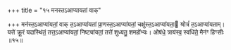 +++
title = "१५ मनस्तऽआप्यायतां वाक्"

+++
मन॑स्त॒ऽआप्या॑यतां॒ वाक् त॒ऽआप्या॑यतां प्रा॒णस्त॒ऽआप्या॑यतां॒ चक्षु॑स्त॒ऽआप्या॑यता॒ श्रोत्रं॑ त॒ऽआप्या॑यताम्। यत्ते॑ क्रू॒रं यदास्थि॑तं॒ तत्त॒ऽआप्या॑यतां॒ निष्ट्या॑यतां॒ तत्ते॑ शुध्यतु॒ शमहो॑भ्यः। ओष॑धे॒ त्राय॑स्व॒ स्वधि॑ते॒ मैन॑ꣳ हिꣳसीः ॥१५॥